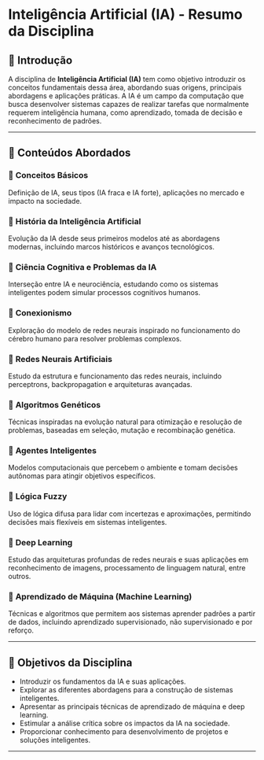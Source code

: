 # Inteligência Artificial (IA) - Resumo da Disciplina

## 📌 Introdução
A disciplina de **Inteligência Artificial (IA)** tem como objetivo introduzir os conceitos fundamentais dessa área, abordando suas origens, principais abordagens e aplicações práticas. A IA é um campo da computação que busca desenvolver sistemas capazes de realizar tarefas que normalmente requerem inteligência humana, como aprendizado, tomada de decisão e reconhecimento de padrões.

---

## 🧠 Conteúdos Abordados

### 🔹 **Conceitos Básicos**
Definição de IA, seus tipos (IA fraca e IA forte), aplicações no mercado e impacto na sociedade.

### 🔹 **História da Inteligência Artificial**
Evolução da IA desde seus primeiros modelos até as abordagens modernas, incluindo marcos históricos e avanços tecnológicos.

### 🔹 **Ciência Cognitiva e Problemas da IA**
Interseção entre IA e neurociência, estudando como os sistemas inteligentes podem simular processos cognitivos humanos.

### 🔹 **Conexionismo**
Exploração do modelo de redes neurais inspirado no funcionamento do cérebro humano para resolver problemas complexos.

### 🔹 **Redes Neurais Artificiais**
Estudo da estrutura e funcionamento das redes neurais, incluindo perceptrons, backpropagation e arquiteturas avançadas.

### 🔹 **Algoritmos Genéticos**
Técnicas inspiradas na evolução natural para otimização e resolução de problemas, baseadas em seleção, mutação e recombinação genética.

### 🔹 **Agentes Inteligentes**
Modelos computacionais que percebem o ambiente e tomam decisões autônomas para atingir objetivos específicos.

### 🔹 **Lógica Fuzzy**
Uso de lógica difusa para lidar com incertezas e aproximações, permitindo decisões mais flexíveis em sistemas inteligentes.

### 🔹 **Deep Learning**
Estudo das arquiteturas profundas de redes neurais e suas aplicações em reconhecimento de imagens, processamento de linguagem natural, entre outros.

### 🔹 **Aprendizado de Máquina (Machine Learning)**
Técnicas e algoritmos que permitem aos sistemas aprender padrões a partir de dados, incluindo aprendizado supervisionado, não supervisionado e por reforço.

---

## 🎯 Objetivos da Disciplina
- Introduzir os fundamentos da IA e suas aplicações.
- Explorar as diferentes abordagens para a construção de sistemas inteligentes.
- Apresentar as principais técnicas de aprendizado de máquina e deep learning.
- Estimular a análise crítica sobre os impactos da IA na sociedade.
- Proporcionar conhecimento para desenvolvimento de projetos e soluções inteligentes.

---

